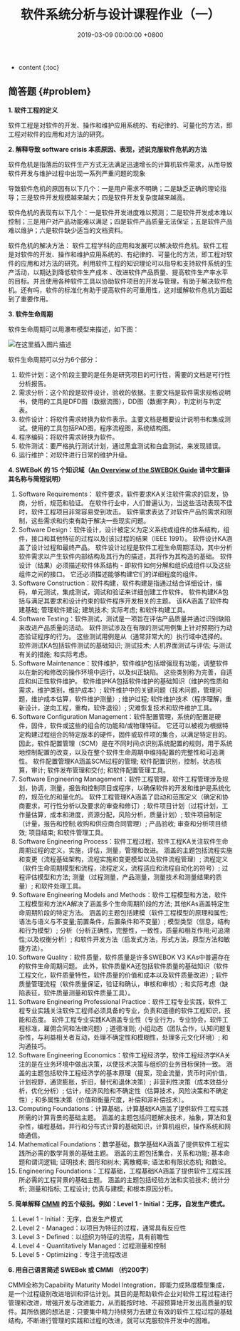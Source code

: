 ﻿---
layout: post
title:  软件系统分析与设计课程作业（一）
date:   2019-03-09 00:00:00 +0800
categories: 软件系统分析与设计
---

* content
{:toc}





## 简答题  {#problem}
**1. 软件工程的定义**

软件工程是对软件的开发、操作和维护应用系统的、有纪律的、可量化的方法，即工程对软件的应用和对方法的研究。

**2. 解释导致 software crisis 本质原因、表现，述说克服软件危机的方法**

软件危机是指落后的软件生产方式无法满足迅速增长的计算机软件需求，从而导致软件开发与维护过程中出现一系列严重问题的现象

导致软件危机的原因有以下几个：一是用户需求不明确；二是缺乏正确的理论指导；三是软件开发规模越来越大；四是软件开发复杂度越来越高。

软件危机的表现有以下几个：一是软件开发进度难以预测；二是软件开发成本难以控制；三是用户对产品功能难以满足；四是软件产品质量无法保证；五是软件产品难以维护；六是软件缺少适当的文档资料。

软件危机的解决方法：
软件工程学科的应用和发展可以解决软件危机。软件工程是对软件的开发、操作和维护应用系统的、有纪律的、可量化的方法，即工程对软件的应用和对方法的研究。利用软件工程的知识理论可以指导和支持软件系统的生产活动，以期达到降低软件生产成本 、改进软件产品质量、提高软件生产率水平的目标。并且使用各种软件工具以协助软件项目的开发与管理，有助于解决软件危机。还有吗，软件的标准化有助于提高软件的可重用性，这对缓解软件危机方面起到了重要作用。

**3. 软件生命周期**

软件生命周期可以用瀑布模型来描述，如下图：

![在这里插入图片描述](https://img-blog.csdnimg.cn/20190309154658196.PNG)

软件生命周期可以分为6个部分：
1. 软件计划：这个阶段主要的是任务是研究项目的可行性，需要的文档是可行性分析报告。
2. 需求分析：这个阶段是软件设计，验收的依据。主要文档是软件需求规格说明书，使用的工具是DFD图（数据流图），DD图（数据字典），判定树与判定表。
3. 软件设计：将软件需求转换为软件表示。主要文档是概要设计说明书和集成测试。使用的工具包括PAD图，程序流程图，系统结构图。
4. 程序编码：将软件需求转换为软件。
5. 软件测试：要严格执行测试计划，通过黑盒测试和白盒测试，来发现错误。
6. 运行维护：对软件进行日常的维护升级。

**4. SWEBoK 的 15 个知识域（[An Overview of the SWEBOK Guide](https://www.sebokwiki.org/wiki/An_Overview_of_the_SWEBOK_Guide) 请中文翻译其名称与简短说明）**

1. Software Requirements： 软件要求，软件要求KA关注软件需求的启发，协商，分析，规范和验证。 在软件行业中，人们普遍认为，当这些活动表现不佳时，软件工程项目非常容易受到攻击。 软件需求表达了对软件产品的需求和限制，这些需求和约束有助于解决一些现实问题。 
2. Software Design：软件设计，设计被定义为定义系统或组件的体系结构，组件，接口和其他特征的过程以及[该]过程的结果（IEEE 1991）。 软件设计KA涵盖了设计过程和最终产品。 软件设计过程是软件工程生命周期活动，其中分析软件需求以产生软件内部结构及其行为的描述，其将作为其构造的基础。 软件设计（结果）必须描述软件体系结构 - 即软件如何分解和组织成组件以及这些组件之间的接口。 它还必须描述能够构建它们的详细程度的组件。
3. Software Construction：软件构建，软件构建是指通过结合详细设计，编码，单元测试，集成测试，调试和验证来详细创建工作软件。 软件构建KA包括与满足其要求和设计约束的软件程序开发相关的主题。 该KA涵盖了软件构建基础; 管理软件建设; 建筑技术; 实际考虑; 和软件构建工具。
4. Software Testing：软件测试，测试是一项旨在评估产品质量并通过识别缺陷来改进产品质量的活动。 软件测试涉及在有限的测试用例集上针对预期行为动态验证程序的行为。 这些测试用例是从（通常非常大的）执行域中选择的。 软件测试KA包括软件测试的基础知识; 测试技术; 人机界面测试与评估; 与测试有关的措施; 和实际考虑。
5. Software Maintenance：软件维护，软件维护包括增强现有功能，调整软件以在新的和修改的操作环境中运行，以及纠正缺陷。 这些类别称为完善，自适应和纠正性软件维护。 软件维护KA包括软件维护的基础知识（维护的性质和需求，维护类别，维护成本）; 软件维护中的关键问题（技术问题，管理问题，维护成本估算，软件维护测量）; 维护过程; 软件维护技术（程序理解，重新设计，逆向工程，重构，软件退役）; 灾难恢复技术和软件维护工具。
6. Software Configuration Management：软件配置管理，系统的配置是硬件，固件，软件或这些的组合的功能和/或物理特征。 它还可以被视为根据特定构建过程组合的特定版本的硬件，固件或软件项的集合，以满足特定目的。 因此，软件配置管理（SCM）是在不同时间点识别系统配置的规则，用于系统地控制配置的改变，以及在整个软件生命周期中维持配置的完整性和可追溯性。 软件配置管理KA涵盖SCM过程的管理; 软件配置识别，控制，状态核算，审计; 软件发布管理和交付; 和软件配置管理工具。
7. Software Engineering Management：软件工程管理，软件工程管理涉及规划，协调，测量，报告和控制项目或程序，以确保软件的开发和维护是系统化的，规范化的和量化的。 软件工程管理KA涵盖了启动和范围定义（确定和协商要求，可行性分析以及要求的审查和修订）; 软件项目计划（过程计划，工作量估算，成本和进度，资源分配，风险分析，质量计划）; 软件项目制定（计量，报告和控制;收购和供应商合同管理）; 产品验收; 审查和分析项目绩效; 项目结束; 和软件管理工具。
8. Software Engineering Process：软件工程过程，软件工程KA关注软件生命周期过程的定义，实施，评估，测量，管理和改进。 涵盖的主题包括流程实施和变更（流程基础架构，流程实施和变更模型以及软件流程管理）; 流程定义（软件生命周期模型和流程，流程定义，流程适应和流程自动化的符号）; 过程评估模型和方法; 测量（过程测量，产品测量，测量技术和测量结果的质量）; 和软件处理工具。
9. Software Engineering Models and Methods：软件工程模型和方法，软件工程模型和方法KA解决了涵盖多个生命周期阶段的方法; 其他KAs涵盖特定生命周期阶段的特定方法。 涵盖的主题包括建模（软件工程模型的原理和属性;语法与语义与不变量;前置条件，后置条件和不变量）; 模型类型（信息，结构和行为模型）; 分析（分析正确性，完整性，一致性，质量和相互作用;可追溯性;以及权衡分析）; 和软件开发方法（启发式方法，形式方法，原型方法和敏捷方法）。
10. Software Quality：软件质量，软件质量是许多SWEBOK V3 KAs中普遍存在的软件生命周期问题。 此外，软件质量KA还包括软件质量的基础知识（软件工程文化，软件质量特性，软件质量的价值和成本以及软件质量改进）; 软件质量管理流程（软件质量保证，验证和确认，审核和审核）; 和实际考虑（缺陷表征，软件质量测量和软件质量工具）。
11. Software Engineering Professional Practice：软件工程专业实践，软件工程专业实践关注软件工程师必须具备的专业，负责和道德的软件工程知识，技能和态度。 软件工程专业实践KA涵盖专业性（专业行为，专业协会，软件工程标准，雇佣合同和法律问题）; 道德准则; 小组动态（团队合作，认知问题复杂性，与利益相关者互动，处理不确定性和模糊性，处理多元文化环境）; 和沟通技巧。
12. Software Engineering Economics：软件工程经济学，软件工程经济学KA关注的是在业务环境中做出决策，以使技术决策与组织的业务目标保持一致。 涵盖的主题包括软件工程经济学的基本原理（提案，现金流量，货币时间价值，计划视野，通货膨胀，折旧，替代和退休决策）; 非营利性决策（成本效益分析，优化分析）; 估计，经济风险和不确定性（估算技术，风险决策和不确定性）; 和多属性决策（价值和衡量尺度，补偿和非补偿技术）。
13. Computing Foundations：计算基础，计算基础KA涵盖了提供软件工程实践所需的计算背景的基础主题。 涵盖的主题包括问题解决技术，抽象，算法和复杂性，编程基础，并行和分布式计算的基础知识，计算机组织，操作系统和网络通信。
14. Mathematical Foundations：数学基础，数学基础KA涵盖了提供软件工程实践所必需的数学背景的基础主题。 涵盖的主题包括集合，关系和功能; 基本命题和谓词逻辑; 证明技术; 图形和树木; 离散概率; 语法和有限状态机; 和数论。
15. Engineering Foundations：工程基础，工程基础KA涵盖了提供软件工程实践所必需的工程背景的基础主题。 涵盖的主题包括经验方法和实验技术; 统计分析; 测量和指标; 工程设计; 仿真与建模; 和根本原因分析。


**5. 简单解释 [CMMI](https://en.wikipedia.org/wiki/Capability_Maturity_Model_Integration) 的五个级别。例如：Level 1 - Initial：无序，自发生产模式。**

1. Level 1 - Initial：无序，自发生产模式
2. Level 2 - Managed：以项目为特征的过程，通常具有反应性
3. Level 3 - Defined：以组织为特征的流程，具有前瞻性
4. Level 4 - Quantitatively Managed：过程测量和控制
5. Level 5 - Optimizing：专注于流程改进

**6. 用自己语言简述 SWEBok 或 CMMI （约200字）**

CMMI全称为Capability Maturity Model Integration，即能力成熟度模型集成，是一个过程级别改进培训和评估计划。其目的是帮助软件企业对软件工程过程进行管理和改进，增强开发与改进能力，从而能按时地、不超预算地开发出高质量的软件。其所依据的想法是：只要集中精力持续努力去建立有效的软件工程过程的基础结构，不断进行管理的实践和过程的改进，就可以克服软件开发中的困难。

